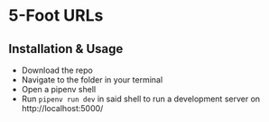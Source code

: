 # 5-Foot URLs

## Installation & Usage
- Download the repo
- Navigate to the folder in your terminal
- Open a pipenv shell
- Run `pipenv run dev` in said shell to run a development server on http://localhost:5000/